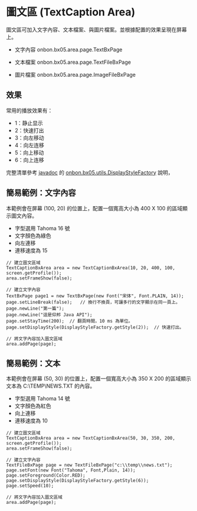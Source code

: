 # 圖文區 (TextCaption Area)

圖文區可加入文字內容、文本檔案、與圖片檔案。並根據配置的效果呈現在屏幕上。

* 文字內容 onbon.bx05.area.page.TextBxPage

* 文本檔案 onbon.bx05.area.page.TextFileBxPage

* 圖片檔案 onbon.bx05.area.page.ImageFileBxPage

## 效果

常用的播放效果有：

* 1：静止显示
* 2：快速打出
* 3：向左移动
* 4：向左连移
* 5：向上移动
* 6：向上连移

完整清單參考 [javadoc](http://api2doc.github.io/onbon.bx05.api) 的 [ onbon.bx05.utils.DisplayStyleFactory](http://api2doc.github.io/onbon.bx05.api/onbon/bx05/utils/DisplayStyleFactory.html) 說明，

## 簡易範例：文字內容

本範例會在屏幕 (100, 20) 的位置上，配置一個寬高大小為 400 X 100 的區域顯示圖文內容。

* 字型選用 Tahoma 16 號
* 文字顏色為綠色
* 向左連移
* 連移速度為 15

```
// 建立圖文區域
TextCaptionBxArea area = new TextCaptionBxArea(10, 20, 400, 100, screen.getProfile());
area.setFrameShow(false);

// 建立文字內容
TextBxPage page1 = new TextBxPage(new Font("宋体", Font.PLAIN, 14));
page.setLineBreak(false);   // 換行不換頁，可讓多行的文字顯示在同一頁上。
page.newLine("第一篇");
page.newLine("這是仰邦 Java API");
page.setStayTime(200);  // 翻頁時間，10 ms 為單位。
page.setDisplayStyle(DisplayStyleFactory.getStyle(2));  // 快速打出。

// 將文字內容加入圖文區域
area.addPage(page);
```

## 簡易範例：文本

本範例會在屏幕 (50, 30) 的位置上，配置一個寬高大小為 350 X 200 的區域顯示文本為 C:\TEMP\NEWS.TXT 的內容。

* 字型選用 Tahoma 14 號
* 文字顏色為紅色
* 向上連移
* 連移速度為 10

```
// 建立圖文區域
TextCaptionBxArea area = new TextCaptionBxArea(50, 30, 350, 200, screen.getProfile());
area.setFrameShow(false);

// 建立文字內容
TextFileBxPage page = new TextFileBxPage("c:\\temp\\news.txt");
page.setFont(new Font("Tahoma", Font,Plain, 14));
page.setForeground(Color.RED);
page.setDisplayStyle(DisplayStyleFactory.getStyle(6));
page.setSpeed(10);

// 將文字內容加入圖文區域
area.addPage(page);
```

